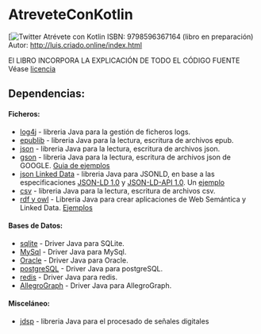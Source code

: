 # AtreveteConKotlin
[![Twitter](https://twitter.com/lcriadof)
Atrévete con Kotlin ISBN: 9798596367164 (libro en preparación)<br>
Autor: http://luis.criado.online/index.html

El LIBRO INCORPORA LA EXPLICACIÓN DE TODO EL CÓDIGO FUENTE <br>
Véase [licencia](LICENSE.txt)

## Dependencias:


#### Ficheros:
- [log4j](https://github.com/apache/logging-log4j2/tree/master/log4j-api) - libreria Java para la gestión de ficheros logs.
- [epublib](https://github.com/psiegman/epublib) - libreria Java para la lectura, escritura de archivos epub.
- [json](https://mvnrepository.com/artifact/org.json/json/1.2.60) - libreria Java para la lectura, escritura de archivos json.
- [gson](https://github.com/google/gson) - libreria Java para la lectura, escritura de archivos json de GOOGLE. 
  [Guia de ejemplos](https://github.com/google/gson/blob/master/UserGuide.md)
- [json Linked Data](https://github.com/jsonld-java/jsonld-java) - 
  libreria Java para JSONLD, en base a las especificaciones [JSON-LD 1.0](https://www.w3.org/TR/json-ld/) 
  y [JSON-LD-API 1.0](https://www.w3.org/TR/json-ld-api/). Un [ejemplo](https://stackoverflow.com/questions/43219064/a-code-example-of-serialization-json-to-json-ld-in-java)
- [csv](https://mvnrepository.com/artifact/com.opencsv/opencsv) - libreria Java para la lectura, escritura de archivos csv.
- [rdf y owl](https://jena.apache.org/index.html) - Libreria Java para crear aplicaciones de Web Semántica y Linked Data. 
  [Ejemplos](https://github.com/castagna/jena-examples/tree/master/src/main/java/org/apache/jena/examples)

#### Bases de Datos:
- [sqlite](https://mvnrepository.com/artifact/org.xerial/sqlite-jdbc) - Driver Java para SQLite.
- [MySql](https://mvnrepository.com/artifact/mysql/mysql-connector-java) - Driver Java para MySql.
- [Oracle](https://mvnrepository.com/artifact/com.oracle.database.jdbc/ojdbc8) - Driver Java para Oracle.
- [postgreSQL](https://mvnrepository.com/artifact/org.postgresql/postgresql) - Driver Java para postgreSQL.
- [redis](https://mvnrepository.com/artifact/redis.clients/jedis) - Driver Java para redis.
- [AllegroGraph](https://mvnrepository.com/artifact/com.franz/agraph-java-client) - Driver Java para AllegroGraph.

#### Misceláneo:
- [jdsp](https://github.com/psambit9791/jDSP) - libreria Java para el procesado de señales digitales





